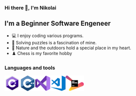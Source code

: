 ### Hi there 👋, I'm Nikolai

## I'm a Beginner Software Engeneer

- 💻 I enjoy coding various programs.
- 🤔 Solving puzzles is a fascination of mine.
- 🌳 Nature and the outdoors hold a special place in my heart.
- ♟️ Chess is my favorite hobby

### Languages and tools
<div style="display: flex;">
    <img src="https://github.com/4eever/4eever/blob/main/assets/c-logo-icon-18.png" alt="С#" width="50" height="50">
    <img src="https://github.com/4eever/4eever/blob/main/assets/68747470733a2f2f63646e2e66726565626965737570706c792e636f6d2f6c6f676f732f7468756d62732f31782f632d6c6f676f2e706e67.png" alt="C++" width="50" height="50">
    <img src="https://github.com/4eever/4eever/blob/main/assets/Visual-Studio-Logo-2019.png" alt="Visual Studio" width="50" height="50">
    <img src="https://github.com/4eever/4eever/blob/main/assets/visual-studio-code.png" alt="Visual Studio Code" width="50" height="50">
    <img src="https://github.com/4eever/4eever/blob/main/assets/68747470733a2f2f63646e2e66726565626965737570706c792e636f6d2f6c6f676f732f6c617267652f32782f6a6574627261696e732d312d6c6f676f2d706e672d7472616e73706172656e742e706e67.png" alt="JetBrains" width="60" height="50">
</div>

